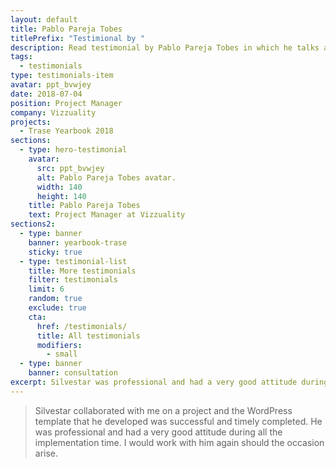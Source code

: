```yaml
---
layout: default
title: Pablo Pareja Tobes
titlePrefix: "Testimional by "
description: Read testimonial by Pablo Pareja Tobes in which he talks about his positive experience in working with Silvestar Bistrović.
tags:
  - testimonials
type: testimonials-item
avatar: ppt_bvwjey
date: 2018-07-04
position: Project Manager
company: Vizzuality
projects:
  - Trase Yearbook 2018
sections:
  - type: hero-testimonial
    avatar:
      src: ppt_bvwjey
      alt: Pablo Pareja Tobes avatar.
      width: 140
      height: 140
    title: Pablo Pareja Tobes
    text: Project Manager at Vizzuality
sections2:
  - type: banner
    banner: yearbook-trase
    sticky: true
  - type: testimonial-list
    title: More testimonials
    filter: testimonials
    limit: 6
    random: true
    exclude: true
    cta:
      href: /testimonials/
      title: All testimonials
      modifiers:
        - small
  - type: banner
    banner: consultation
excerpt: Silvestar was professional and had a very good attitude during all time...
---
```


> Silvestar collaborated with me on a project and the WordPress template that he developed was successful and timely completed. He was professional and had a very good attitude during all the implementation time. I would work with him again should the occasion arise.
